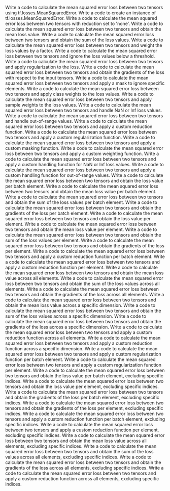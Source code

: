 Write a code to calculate the mean squared error loss between two tensors using tf.losses.MeanSquaredError.
Write a code to create an instance of tf.losses.MeanSquaredError.
Write a code to calculate the mean squared error loss between two tensors with reduction set to 'none'.
Write a code to calculate the mean squared error loss between two tensors and obtain the mean loss value.
Write a code to calculate the mean squared error loss between two tensors and obtain the sum of the loss values.
Write a code to calculate the mean squared error loss between two tensors and weight the loss values by a factor.
Write a code to calculate the mean squared error loss between two tensors and ignore the loss values below a threshold.
Write a code to calculate the mean squared error loss between two tensors and apply regularization to the loss.
Write a code to calculate the mean squared error loss between two tensors and obtain the gradients of the loss with respect to the input tensors.
Write a code to calculate the mean squared error loss between two tensors and apply a mask to ignore specific elements.
Write a code to calculate the mean squared error loss between two tensors and apply class weights to the loss values.
Write a code to calculate the mean squared error loss between two tensors and apply sample weights to the loss values.
Write a code to calculate the mean squared error loss between two tensors and handle NaN or Inf loss values.
Write a code to calculate the mean squared error loss between two tensors and handle out-of-range values.
Write a code to calculate the mean squared error loss between two tensors and apply a custom reduction function.
Write a code to calculate the mean squared error loss between two tensors and apply a custom regularization function.
Write a code to calculate the mean squared error loss between two tensors and apply a custom masking function.
Write a code to calculate the mean squared error loss between two tensors and apply a custom weighting function.
Write a code to calculate the mean squared error loss between two tensors and apply a custom handling function for NaN or Inf loss values.
Write a code to calculate the mean squared error loss between two tensors and apply a custom handling function for out-of-range values.
Write a code to calculate the mean squared error loss between two tensors and obtain the loss value per batch element.
Write a code to calculate the mean squared error loss between two tensors and obtain the mean loss value per batch element.
Write a code to calculate the mean squared error loss between two tensors and obtain the sum of the loss values per batch element.
Write a code to calculate the mean squared error loss between two tensors and obtain the gradients of the loss per batch element.
Write a code to calculate the mean squared error loss between two tensors and obtain the loss value per element.
Write a code to calculate the mean squared error loss between two tensors and obtain the mean loss value per element.
Write a code to calculate the mean squared error loss between two tensors and obtain the sum of the loss values per element.
Write a code to calculate the mean squared error loss between two tensors and obtain the gradients of the loss per element.
Write a code to calculate the mean squared error loss between two tensors and apply a custom reduction function per batch element.
Write a code to calculate the mean squared error loss between two tensors and apply a custom reduction function per element.
Write a code to calculate the mean squared error loss between two tensors and obtain the mean loss value across all elements.
Write a code to calculate the mean squared error loss between two tensors and obtain the sum of the loss values across all elements.
Write a code to calculate the mean squared error loss between two tensors and obtain the gradients of the loss across all elements.
Write a code to calculate the mean squared error loss between two tensors and obtain the mean loss value across a specific dimension.
Write a code to calculate the mean squared error loss between two tensors and obtain the sum of the loss values across a specific dimension.
Write a code to calculate the mean squared error loss between two tensors and obtain the gradients of the loss across a specific dimension.
Write a code to calculate the mean squared error loss between two tensors and apply a custom reduction function across all elements.
Write a code to calculate the mean squared error loss between two tensors and apply a custom reduction function across a specific dimension.
Write a code to calculate the mean squared error loss between two tensors and apply a custom regularization function per batch element.
Write a code to calculate the mean squared error loss between two tensors and apply a custom regularization function per element.
Write a code to calculate the mean squared error loss between two tensors and obtain the loss value per batch element, excluding specific indices.
Write a code to calculate the mean squared error loss between two tensors and obtain the loss value per element, excluding specific indices.
Write a code to calculate the mean squared error loss between two tensors and obtain the gradients of the loss per batch element, excluding specific indices.
Write a code to calculate the mean squared error loss between two tensors and obtain the gradients of the loss per element, excluding specific indices.
Write a code to calculate the mean squared error loss between two tensors and apply a custom reduction function per batch element, excluding specific indices.
Write a code to calculate the mean squared error loss between two tensors and apply a custom reduction function per element, excluding specific indices.
Write a code to calculate the mean squared error loss between two tensors and obtain the mean loss value across all elements, excluding specific indices.
Write a code to calculate the mean squared error loss between two tensors and obtain the sum of the loss values across all elements, excluding specific indices.
Write a code to calculate the mean squared error loss between two tensors and obtain the gradients of the loss across all elements, excluding specific indices.
Write a code to calculate the mean squared error loss between two tensors and apply a custom reduction function across all elements, excluding specific indices.